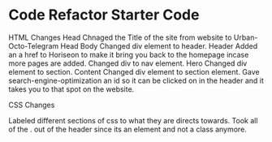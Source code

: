 # Code Refactor Starter Code

HTML Changes
Head
    Chnaged the Title of the site from website to Urban-Octo-Telegram
Head
Body 
    Changed div element to header.
    Header
        Added an a href to Horiseon to make it bring you back to the homepage incase more pages are added.
        Changed div to nav element.
    Hero
        Changed div element to section.
    Content
        Changed div element to section element.
        Gave search-engine-optimization an id so it can be clicked on in the header and it takes you to that spot on the website.
        


CSS Changes

Labeled different sections of css to what they are directs towards.
Took all of the . out of the header since its an element and not a class anymore.



